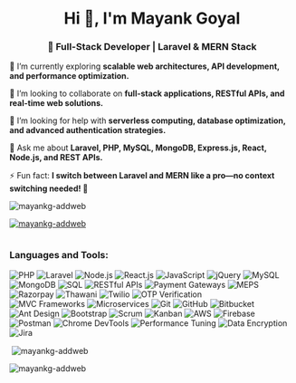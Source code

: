 <h1 align="center">Hi 👋, I'm Mayank Goyal </h1>
<h3 align="center">🚀 Full-Stack Developer | Laravel & MERN Stack </h3>

🌱 I’m currently exploring **scalable web architectures, API development, and performance optimization.**  

👯 I’m looking to collaborate on **full-stack applications, RESTful APIs, and real-time web solutions.**  

🤝 I’m looking for help with **serverless computing, database optimization, and advanced authentication strategies.**  

💬 Ask me about **Laravel, PHP, MySQL, MongoDB, Express.js, React, Node.js, and REST APIs.**  

⚡ Fun fact: **I switch between Laravel and MERN like a pro—no context switching needed! 🚀**  

<p align="left"> <img src="https://komarev.com/ghpvc/?username=mayankg-addweb&label=Profile%20views&color=0e75b6&style=flat" alt="mayankg-addweb" /> </p>

<p align="left"> <a href="https://github.com/ryo-ma/github-profile-trophy"><img src="https://github-profile-trophy.vercel.app/?username=mayankg-addweb" alt="mayankg-addweb" /></a> </p>

<p align="left"> <a href="https://twitter.com/" target="blank"><img src="https://img.shields.io/twitter/follow/?logo=twitter&style=for-the-badge" alt="" /></a> </p>


<h3 align="left">Languages and Tools:</h3>

![PHP](https://img.shields.io/badge/PHP-777BB4?style=for-the-badge&logo=php&logoColor=white) ![Laravel](https://img.shields.io/badge/Laravel-FF2D20?style=for-the-badge&logo=laravel&logoColor=white)  ![Node.js](https://img.shields.io/badge/Node.js-339933?style=for-the-badge&logo=node.js&logoColor=white) ![React.js](https://img.shields.io/badge/React.js-61DAFB?style=for-the-badge&logo=react&logoColor=black)  ![JavaScript](https://img.shields.io/badge/JavaScript-F7DF1E?style=for-the-badge&logo=javascript&logoColor=black) ![jQuery](https://img.shields.io/badge/jQuery-0769AD?style=for-the-badge&logo=jquery&logoColor=white)  ![MySQL](https://img.shields.io/badge/MySQL-4479A1?style=for-the-badge&logo=mysql&logoColor=white) ![MongoDB](https://img.shields.io/badge/MongoDB-47A248?style=for-the-badge&logo=mongodb&logoColor=white) ![SQL](https://img.shields.io/badge/SQL-CC2927?style=for-the-badge&logo=microsoft-sql-server&logoColor=white)  ![RESTful APIs](https://img.shields.io/badge/RESTful_APIs-0052CC?style=for-the-badge&logo=postman&logoColor=white)  ![Payment Gateways](https://img.shields.io/badge/Payment_Gateways-F89E00?style=for-the-badge&logo=paypal&logoColor=white) ![MEPS](https://img.shields.io/badge/MEPS-000000?style=for-the-badge&logo=mastercard&logoColor=white) ![Razorpay](https://img.shields.io/badge/Razorpay-02042B?style=for-the-badge&logo=razorpay&logoColor=white) ![Thawani](https://img.shields.io/badge/Thawani-0073E6?style=for-the-badge&logo=visa&logoColor=white)  ![Twilio](https://img.shields.io/badge/Twilio-F22F46?style=for-the-badge&logo=twilio&logoColor=white) ![OTP Verification](https://img.shields.io/badge/OTP_Verification-FF4500?style=for-the-badge&logo=auth0&logoColor=white)  
![MVC Frameworks](https://img.shields.io/badge/MVC_Frameworks-4285F4?style=for-the-badge&logo=spring&logoColor=white) ![Microservices](https://img.shields.io/badge/Microservices-00A1F1?style=for-the-badge&logo=kubernetes&logoColor=white)  ![Git](https://img.shields.io/badge/Git-F05032?style=for-the-badge&logo=git&logoColor=white) ![GitHub](https://img.shields.io/badge/GitHub-181717?style=for-the-badge&logo=github&logoColor=white) ![Bitbucket](https://img.shields.io/badge/Bitbucket-0052CC?style=for-the-badge&logo=bitbucket&logoColor=white)  ![Ant Design](https://img.shields.io/badge/Ant_Design-0170FE?style=for-the-badge&logo=ant-design&logoColor=white) ![Bootstrap](https://img.shields.io/badge/Bootstrap-7952B3?style=for-the-badge&logo=bootstrap&logoColor=white)  ![Scrum](https://img.shields.io/badge/Scrum-00ADD8?style=for-the-badge&logo=scrumalliance&logoColor=white) ![Kanban](https://img.shields.io/badge/Kanban-FF7F50?style=for-the-badge&logo=trello&logoColor=white) ![AWS](https://img.shields.io/badge/AWS-232F3E?style=for-the-badge&logo=amazon-aws&logoColor=white) ![Firebase](https://img.shields.io/badge/Firebase-FFCA28?style=for-the-badge&logo=firebase&logoColor=black)  ![Postman](https://img.shields.io/badge/Postman-FF6C37?style=for-the-badge&logo=postman&logoColor=white) ![Chrome DevTools](https://img.shields.io/badge/Chrome_DevTools-4285F4?style=for-the-badge&logo=google-chrome&logoColor=white)  ![Performance Tuning](https://img.shields.io/badge/Performance_Tuning-0A192F?style=for-the-badge&logo=datadog&logoColor=white) ![Data Encryption](https://img.shields.io/badge/Data_Encryption-008CBA?style=for-the-badge&logo=lock&logoColor=white)  ![Jira](https://img.shields.io/badge/Jira-0052CC?style=for-the-badge&logo=jira&logoColor=white)


<p>&nbsp;<img align="center" src="https://github-readme-stats.vercel.app/api?username=mayankg-addweb&show_icons=true&locale=en" alt="mayankg-addweb" /></p>

<p><img align="center" src="https://github-readme-streak-stats.herokuapp.com/?user=mayankg-addweb&" alt="mayankg-addweb" /></p>
